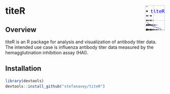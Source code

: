 # titeR <img src="logo.png" align="right" height="80" width="62" />


## Overview

titeR is an R package for analysis and visualization of antibody titer data.  The intended use case is influenza antibody titer data measured by the hemagglutination inhibition assay (HAI).

## Installation

```r
library(devtools)
devtools::install_github("stefanavey/titeR")
```
